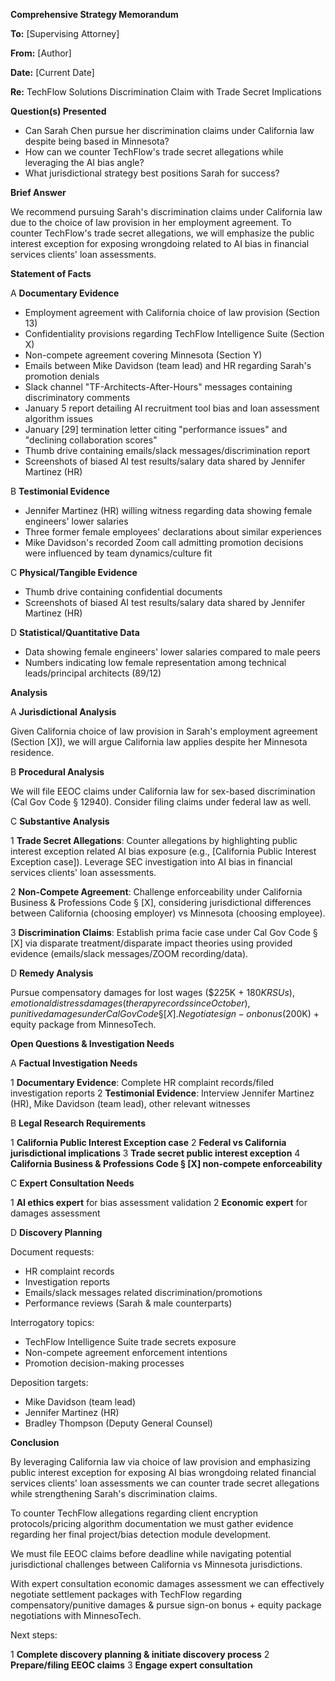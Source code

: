 **Comprehensive Strategy Memorandum**

**To:** [Supervising Attorney]

**From:** [Author]

**Date:** [Current Date]

**Re:** TechFlow Solutions Discrimination Claim with Trade Secret Implications

**Question(s) Presented**

* Can Sarah Chen pursue her discrimination claims under California law despite being based in Minnesota?
* How can we counter TechFlow's trade secret allegations while leveraging the AI bias angle?
* What jurisdictional strategy best positions Sarah for success?

**Brief Answer**

We recommend pursuing Sarah's discrimination claims under California law due to the choice of law provision in her employment agreement. To counter TechFlow's trade secret allegations, we will emphasize the public interest exception for exposing wrongdoing related to AI bias in financial services clients' loan assessments.

**Statement of Facts**

A **Documentary Evidence**

* Employment agreement with California choice of law provision (Section 13)
* Confidentiality provisions regarding TechFlow Intelligence Suite (Section X)
* Non-compete agreement covering Minnesota (Section Y)
* Emails between Mike Davidson (team lead) and HR regarding Sarah's promotion denials
* Slack channel "TF-Architects-After-Hours" messages containing discriminatory comments
* January 5 report detailing AI recruitment tool bias and loan assessment algorithm issues
* January [29] termination letter citing "performance issues" and "declining collaboration scores"
* Thumb drive containing emails/slack messages/discrimination report
* Screenshots of biased AI test results/salary data shared by Jennifer Martinez (HR)

B **Testimonial Evidence**

* Jennifer Martinez (HR) willing witness regarding data showing female engineers' lower salaries
* Three former female employees' declarations about similar experiences
* Mike Davidson's recorded Zoom call admitting promotion decisions were influenced by team dynamics/culture fit

C **Physical/Tangible Evidence**

* Thumb drive containing confidential documents
* Screenshots of biased AI test results/salary data shared by Jennifer Martinez (HR)

D **Statistical/Quantitative Data**

* Data showing female engineers' lower salaries compared to male peers
* Numbers indicating low female representation among technical leads/principal architects (89/12)

**Analysis**

A **Jurisdictional Analysis**

Given California choice of law provision in Sarah's employment agreement (Section [X]), we will argue California law applies despite her Minnesota residence.

B **Procedural Analysis**

We will file EEOC claims under California law for sex-based discrimination (Cal Gov Code § 12940). Consider filing claims under federal law as well.

C **Substantive Analysis**

1 **Trade Secret Allegations**: Counter allegations by highlighting public interest exception related AI bias exposure (e.g., [California Public Interest Exception case]). Leverage SEC investigation into AI bias in financial services clients' loan assessments.

2 **Non-Compete Agreement**: Challenge enforceability under California Business & Professions Code § [X], considering jurisdictional differences between California (choosing employer) vs Minnesota (choosing employee).

3 **Discrimination Claims**: Establish prima facie case under Cal Gov Code § [X] via disparate treatment/disparate impact theories using provided evidence (emails/slack messages/ZOOM recording/data).

D **Remedy Analysis**

Pursue compensatory damages for lost wages ($225K + $180K RSUs), emotional distress damages (therapy records since October), punitive damages under Cal Gov Code § [X]. Negotiate sign-on bonus ($200K) + equity package from MinnesoTech.

**Open Questions & Investigation Needs**

A **Factual Investigation Needs**

1 **Documentary Evidence**: Complete HR complaint records/filed investigation reports
2 **Testimonial Evidence**: Interview Jennifer Martinez (HR), Mike Davidson (team lead), other relevant witnesses

B **Legal Research Requirements**

1 **California Public Interest Exception case**
2 **Federal vs California jurisdictional implications**
3 **Trade secret public interest exception**
4 **California Business & Professions Code § [X] non-compete enforceability**

C **Expert Consultation Needs**

1 **AI ethics expert** for bias assessment validation
2 **Economic expert** for damages assessment

D **Discovery Planning**

Document requests:

* HR complaint records
* Investigation reports
* Emails/slack messages related discrimination/promotions
* Performance reviews (Sarah & male counterparts)

Interrogatory topics:

* TechFlow Intelligence Suite trade secrets exposure
* Non-compete agreement enforcement intentions
* Promotion decision-making processes

Deposition targets:

* Mike Davidson (team lead)
* Jennifer Martinez (HR)
* Bradley Thompson (Deputy General Counsel)

**Conclusion**

By leveraging California law via choice of law provision and emphasizing public interest exception for exposing AI bias wrongdoing related financial services clients' loan assessments we can counter trade secret allegations while strengthening Sarah's discrimination claims.

To counter TechFlow allegations regarding client encryption protocols/pricing algorithm documentation we must gather evidence regarding her final project/bias detection module development.

We must file EEOC claims before deadline while navigating potential jurisdictional challenges between California vs Minnesota jurisdictions.

With expert consultation economic damages assessment we can effectively negotiate settlement packages with TechFlow regarding compensatory/punitive damages & pursue sign-on bonus + equity package negotiations with MinnesoTech.

Next steps:

1 **Complete discovery planning & initiate discovery process**
2 **Prepare/filing EEOC claims**
3 **Engage expert consultation**